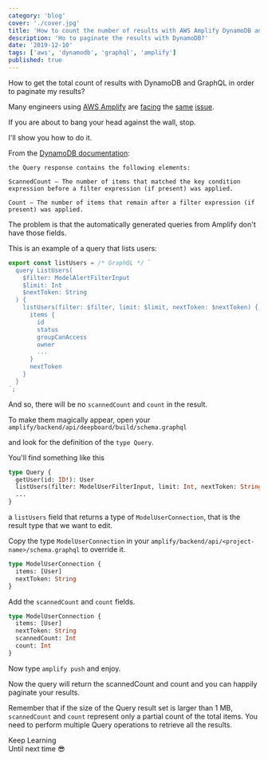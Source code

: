 ```yaml
---
category: 'blog'
cover: './cover.jpg'
title: 'How to count the number of results with AWS Amplify DynamoDB and GraphQL'
description: 'Ho to paginate the results with DynamoDB?'
date: '2019-12-10'
tags: ['aws', 'dynamodb', 'graphql', 'amplify']
published: true
---
```

<article class="prose lg:prose-lg xl:prose-xl">

How to get the total count of results with DynamoDB and GraphQL in order to paginate my results?

Many engineers using <a href="https://aws.amazon.com/it/amplify/" target="_blank" rel="noopener noreferrer">AWS Amplify</a> are <a href="https://github.com/aws-amplify/amplify-js/issues/2901" target="_blank" rel="noopener noreferrer">facing</a> the <a href="https://stackoverflow.com/questions/55537058/get-count-from-dynamodb-resolver" target="_blank" rel="noopener noreferrer">same</a> <a href="https://github.com/aws-amplify/amplify-cli/issues/1865" target="_blank" rel="noopener noreferrer">issue</a>.


If you are about to bang your head against the wall, stop. 

I'll show you how to do it.

From the <a href="https://docs.aws.amazon.com/amazondynamodb/latest/developerguide/Query.html#Query.Count" target="_blank" rel="noopener noreferrer">DynamoDB documentation</a>:

```
the Query response contains the following elements:

ScannedCount — The number of items that matched the key condition expression before a filter expression (if present) was applied.

Count — The number of items that remain after a filter expression (if present) was applied.

```

The problem is that the automatically generated queries from Amplify don't have those fields.

This is an example of a query that lists users:

```javascript
export const listUsers = /* GraphQL */ `
  query ListUsers(
    $filter: ModelAlertFilterInput
    $limit: Int
    $nextToken: String
  ) {
    listUsers(filter: $filter, limit: $limit, nextToken: $nextToken) {
      items {
        id
        status
        groupCanAccess
        owner
        ...
      }
      nextToken
    }
  }
`;

```

And so, there will be no `scannedCount` and `count` in the result.

To make them magically appear, open your `amplify/backend/api/deepboard/build/schema.graphql` 

and look for the definition of the `type Query`.

You'll find something like this 

```graphql
type Query {
  getUser(id: ID!): User
  listUsers(filter: ModelUserFilterInput, limit: Int, nextToken: String): ModelUserConnection
  ...
}
```

a `listUsers` field that returns a type of `ModelUserConnection`, that is the result type that we want to edit.

Copy the type `ModelUserConnection` in your `amplify/backend/api/<project-name>/schema.graphql` to override it.


```graphql
type ModelUserConnection {
  items: [User]
  nextToken: String
}
```

Add the `scannedCount` and `count` fields.

```graphql
type ModelUserConnection {
  items: [User]
  nextToken: String
  scannedCount: Int
  count: Int
}
```

Now type `amplify push` and enjoy. 

Now the query will return the scannedCount and count and you can happily paginate your results.

Remember that if the size of the Query result set is larger than 1 MB, `scannedCount` and `count` represent only a partial count of the total items. You need to perform multiple Query operations to retrieve all the results.


Keep Learning  
Until next time :sunglasses:

</article>

[issue-1]: https://github.com/aws-amplify/amplify-js/issues/2901
[issue-2]: https://stackoverflow.com/questions/55537058/get-count-from-dynamodb-resolver
[issue-3]: https://github.com/aws-amplify/amplify-cli/issues/1865
[aws-doc-1]: https://docs.aws.amazon.com/amazondynamodb/latest/developerguide/Query.html#Query.Count